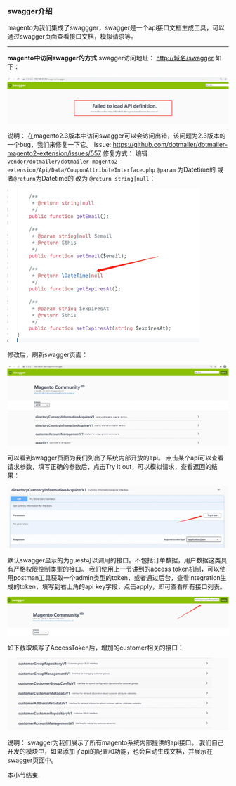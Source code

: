 ### swagger介绍

magento为我们集成了swaggger，swagger是一个api接口文档生成工具，可以通过swagger页面查看接口文档，模拟请求等。

------

**magento中访问swagger的方式**
swagger访问地址：
[http://域名/swagger](http://xn--eqrt2g/swagger)
如下：

<img src="images/13.webp" style="zoom:50%;" />

说明：
在magento2.3版本中访问swagger可以会访问出错，该问题为2.3版本的一个bug，我们来修复一下它。
Issue:
https://github.com/dotmailer/dotmailer-magento2-extension/issues/557
修复方式：
编辑`vendor/dotmailer/dotmailer-magento2-extension/Api/Data/CouponAttributeInterface.php`
`@param` 为Datetime的 或者`@return`为Datetime的
改为 `@return string|null`： 

<img src="images/14.webp" style="zoom:50%;" />

修改后，刷新swagger页面： 

<img src="images/15.webp" style="zoom:50%;" />

可以看到swagger页面为我们列出了系统内部开放的api。
点击某个api可以查看请求参数，填写正确的参数后，点击Try it out，可以模拟请求，查看返回的结果： 

<img src="images/16.webp" style="zoom:50%;" />

默认swagger显示的为guest可以调用的接口。不包括订单数据，用户数据这类具有严格权限控制类型的接口。
我们使用上一节讲到的access token机制，可以使用postman工具获取一个admin类型的token，或者通过后台，查看integration生成的token，填写到右上角的api key字段，点击apply，即可查看所有接口列表。 

<img src="images/17.webp" style="zoom:50%;" />

 如下截取填写了AccessToken后，增加的customer相关的接口： 

![](images/18.webp)

说明：
swagger为我们展示了所有magento系统内部提供的api接口。
我们自己开发的模块中，如果添加了api的配置和功能，也会自动生成文档，并展示在swagger页面中。 



本小节结束.